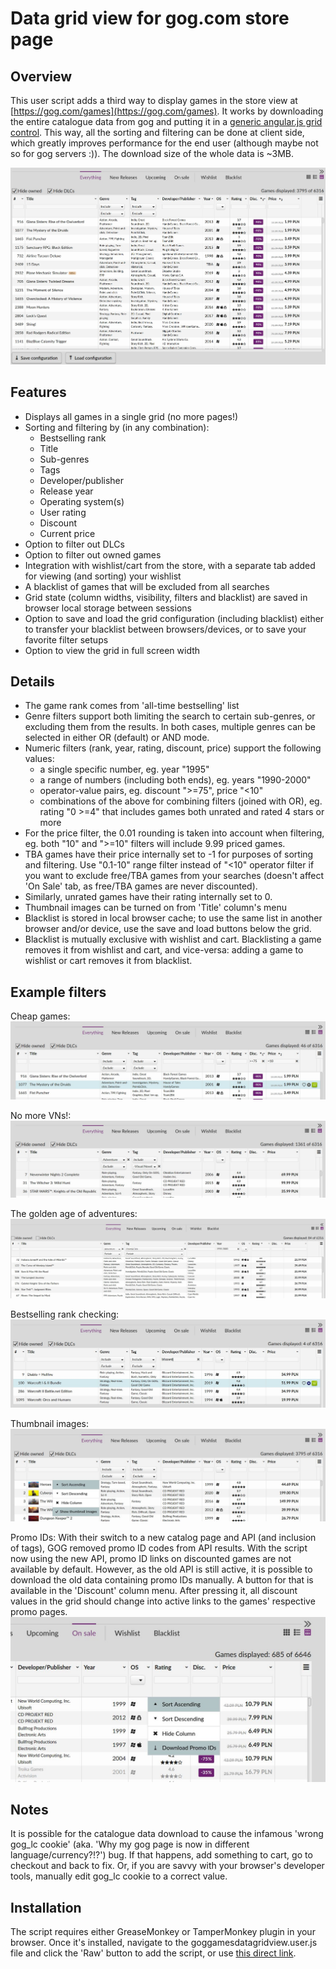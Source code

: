 # Data grid view for gog.com store page

## Overview

This user script adds a third way to display games in the store view at [https://gog.com/games](https://gog.com/games). It works by downloading the entire catalogue data from gog and putting it in a [generic angular.js grid control](http://ui-grid.info/). This way, all the sorting and filtering can be done at client side, which greatly improves performance for the end user (although maybe not so for gog servers :)). The download size of the whole data is ~3MB.

![](https://github.com/ghorint2t/scripts/raw/master/doc/img/sale_sorting.jpg "Helpful sorting for large sales")

## Features

- Displays all games in a single grid (no more pages!) 
- Sorting and filtering by (in any combination):
  * Bestselling rank
  * Title
  * Sub-genres
  * Tags
  * Developer/publisher
  * Release year
  * Operating system(s)
  * User rating
  * Discount
  * Current price
- Option to filter out DLCs
- Option to filter out owned games
- Integration with wishlist/cart from the store, with a separate tab added for viewing (and sorting) your wishlist
- A blacklist of games that will be excluded from all searches
- Grid state (column widths, visibility, filters and blacklist) are saved in browser local storage between sessions
- Option to save and load the grid configuration (including blacklist) either to transfer your blacklist between browsers/devices, or to save your favorite filter setups
- Option to view the grid in full screen width

## Details

- The game rank comes from 'all-time bestselling' list
- Genre filters support both limiting the search to certain sub-genres, or excluding them from the results. In both cases, multiple genres can be selected in either OR (default) or AND mode.
- Numeric filters (rank, year, rating, discount, price) support the following values:
  * a single specific number, eg. year "1995"
  * a range of numbers (including both ends), eg. years "1990-2000"
  * operator-value pairs, eg. discount ">=75", price "<10"
  * combinations of the above for combining filters (joined with OR), eg. rating "0 >=4" that includes games both unrated and rated 4 stars or more
- For the price filter, the 0.01 rounding is taken into account when filtering, eg. both "10" and ">=10" filters will include 9.99 priced games.
- TBA games have their price internally set to -1 for purposes of sorting and filtering. Use "0.1-10" range filter instead of "<10" operator filter if you want to exclude free/TBA games from your searches (doesn't affect 'On Sale' tab, as free/TBA games are never discounted).
- Similarly, unrated games have their rating internally set to 0.
- Thumbnail images can be turned on from 'Title' column's menu
- Blacklist is stored in local browser cache; to use the same list in another browser and/or device, use the save and load buttons below the grid.
- Blacklist is mutually exclusive with wishlist and cart. Blacklisting a game removes it from wishlist and cart, and vice-versa: adding a game to wishlist or cart removes it from blacklist.

## Example filters

Cheap games:
![](https://github.com/ghorint2t/scripts/raw/master/doc/img/cheap_games.jpg "Low priced games on sale")

No more VNs!:
![](https://github.com/ghorint2t/scripts/raw/master/doc/img/genre_filter.jpg "Include/exclude genres")

The golden age of adventures:
![](https://github.com/ghorint2t/scripts/raw/master/doc/img/the_golden_age.jpg "Range filter")

Bestselling rank checking:
![](https://github.com/ghorint2t/scripts/raw/master/doc/img/rank_checking.jpg "Rank checking")

Thumbnail images:
![](https://github.com/ghorint2t/scripts/raw/master/doc/img/colors.jpg "Colors")

Promo IDs:
With their switch to a new catalog page and API (and inclusion of tags), GOG removed promo ID codes from API results. With the script now using the new API, promo ID links on discounted games are not available by default.  However, as the old API is still active, it is possible to download the old data containing promo IDs manually. A button for that is available in the 'Discount' column menu. After pressing it, all discount values in the grid should change into active links to the games' respective promo pages. 
![](https://github.com/ghorint2t/scripts/raw/master/doc/img/promo_ids.jpg "Promo IDs download")


## Notes

It is possible for the catalogue data download to cause the infamous 'wrong gog_lc cookie' (aka. 'Why my gog page is now in different language/currency?!?') bug. If that happens, add something to cart, go to checkout and back to fix. Or, if you are savvy with your browser's developer tools, manually edit gog_lc cookie to a correct value.

## Installation

The script requires either GreaseMonkey or TamperMonkey plugin in your browser. Once it's installed, navigate to the 
goggamesdatagridview.user.js file and click the 'Raw' button to add the script, or use [this direct link](https://github.com/ghorint2t/scripts/raw/master/goggamesdatagridview.user.js).

